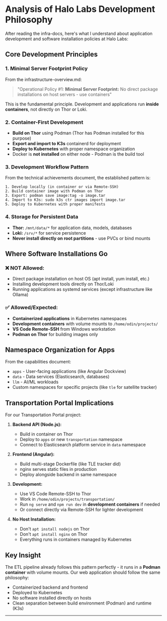 # Analysis of Halo Labs Development Philosophy

After reading the infra-docs, here's what I understand about application development and software installation policies at Halo Labs:

## Core Development Principles

### 1. **Minimal Server Footprint Policy**
From the infrastructure-overview.md:
> "Operational Policy #1: **Minimal Server Footprint:** No direct package installations on host servers - use containers"

This is the fundamental principle. Development and applications run **inside containers**, not directly on Thor or Loki.

### 2. **Container-First Development**
- **Build on Thor** using Podman (Thor has Podman installed for this purpose)
- **Export and import to K3s** containerd for deployment
- **Deploy to Kubernetes** with proper namespace organization
- Docker is **not installed** on either node - Podman is the build tool

### 3. **Development Workflow Pattern**
From the technical achievements document, the established pattern is:

```
1. Develop locally (in container or via Remote-SSH)
2. Build container image with Podman on Thor
3. Export: podman save image:tag -o image.tar
4. Import to K3s: sudo k3s ctr images import image.tar
5. Deploy to Kubernetes with proper manifests
```

### 4. **Storage for Persistent Data**
- **Thor:** `/mnt/data/*` for application data, models, databases
- **Loki:** `/srv/*` for service persistence
- **Never install directly on root partitions** - use PVCs or bind mounts

## Where Software Installations Go

### ❌ **NOT Allowed:**
- Direct package installation on host OS (apt install, yum install, etc.)
- Installing development tools directly on Thor/Loki
- Running applications as systemd services (except infrastructure like Ollama)

### ✅ **Allowed/Expected:**
- **Containerized applications** in Kubernetes namespaces
- **Development containers** with volume mounts to `/home/odin/projects/`
- **VS Code Remote-SSH** from Windows workstation
- **Podman on Thor** for building images only

## Namespace Organization for Apps

From the capabilities document:
- `apps` - User-facing applications (like Angular Dockview)
- `data` - Data services (Elasticsearch, databases)
- `llm` - AI/ML workloads
- Custom namespaces for specific projects (like `tle` for satellite tracker)

## Transportation Portal Implications

For our Transportation Portal project:

1. **Backend API (Node.js):**
   - Build in container on Thor
   - Deploy to `apps` or new `transportation` namespace
   - Connect to Elasticsearch platform service in `data` namespace

2. **Frontend (Angular):**
   - Build multi-stage Dockerfile (like TLE tracker did)
   - nginx serves static files in production
   - Deploy alongside backend in same namespace

3. **Development:**
   - Use VS Code Remote-SSH to Thor
   - Work in `/home/odin/projects/transportation/`
   - Run `ng serve` and `npm run dev` in **development containers** if needed
   - Or connect directly via Remote-SSH for lighter development

4. **No Host Installation:**
   - Don't `apt install nodejs` on Thor
   - Don't `apt install nginx` on Thor
   - Everything runs in containers managed by Kubernetes

## Key Insight

The ETL pipeline already follows this pattern perfectly - it runs in a **Podman container** with volume mounts. Our web application should follow the same philosophy:
- Containerized backend and frontend
- Deployed to Kubernetes
- No software installed directly on hosts
- Clean separation between build environment (Podman) and runtime (K3s)

---

